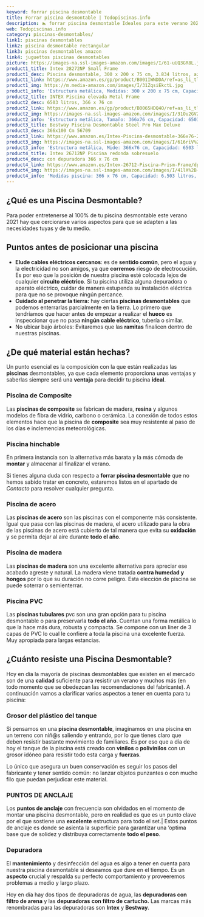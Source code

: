 ```yaml
---
keyword: forrar piscina desmontable
title: Forrar piscina desmontable | Todopiscinas.info
description: 🏊 forrar piscina desmontable Ideales para este verano 2021. Aquí puedes comprar forrar piscina desmontable y comparar con otras similares. No dejes escapar forrar piscina desmontable a un precio realmente tentador.
web: Todopiscinas.info
category: piscinas-desmontables/
link1: piscinas desmontables
link2: piscina desmontable rectangular
link3: piscinas desmontables amazon
link4: juguettos piscinas desmontables
picture: https://images-na.ssl-images-amazon.com/images/I/61-uUQ3GR8L.jpg
product1_title: Intex 28272NP Small Frame
product1_desc: Piscina desmontable, 300 x 200 x 75 cm, 3.834 litros, azul
product1_link: https://www.amazon.es/gp/product/B001IWNDDA/ref=as_li_tl?ie=UTF8&camp=3638&creative=24630&creativeASIN=B001IWNDDA&linkCode=as2&tag=todopiscinas0e-21&linkId=25b9d647487c889cb6ef56ed63f50ca1
product1_img: https://m.media-amazon.com/images/I/31ZqsiEkctL.jpg
product1_info: 'Estructura metálica, Medidas: 300 x 200 x 75 cm, Capacidad: 3.834 litros, Para 6 personas (+ 6 años), Fácil montaje, Forma rectangular'
product2_title: INTEX Piscina elevada Metal Frame
product2_desc: 6503 litros, 366 x 76 cm
product2_link: https://www.amazon.es/gp/product/B0065HDQ4O/ref=as_li_tl?ie=UTF8&camp=3638&creative=24630&creativeASIN=B0065HDQ4O&linkCode=as2&tag=todopiscinas0e-21&linkId=ed2430e3ba564d3527ee103df33ed7b3
product2_img: https://images-na.ssl-images-amazon.com/images/I/31Ou2GV2SAL.jpg
product2_info: 'Estructura metálica, Tamaño: 366x76 cm, Capacidad: 6503 litros, Forma circular, De 4 a 7 personas (+6 años)'
product3_title: Bestway Piscina Desmontable Steel Pro Max Deluxe
product3_desc: 366x100 Cm 56709
product3_link: https://www.amazon.es/Intex-Piscina-desmontable-366x76-28210NP/dp/B0065HDQ4O?__mk_es_ES=%C3%85M%C3%85%C5%BD%C3%95%C3%91&crid=25UQGV9HG2INI&dchild=1&keywords=piscinas+desmontables&qid=1615854176&sprefix=piscinas+dem%2Caps%2C201&sr=8-5&linkCode=ll1&tag=todopiscinas0e-21&linkId=34f200977c6cbaab1f3f4d9ac0e64755&language=es_ES&ref_=as_li_ss_tl
product3_img: https://images-na.ssl-images-amazon.com/images/I/616riV%2BiY3L.jpg
product3_info: 'Estructura metálica, Mide: 366x76 cm, Capacidad: 6503 litros, De 4 a 7 personas mayores de 6 años, Forma circular, Tecnología Super-Tough'
product4_title: Intex 26712NP Piscina redonda sobresuelo
product4_desc: con depuradora 366 x 76 cm
product4_link: https://www.amazon.es/Intex-26712-Piscina-Prism-Frame/dp/B07FB823GL?__mk_es_ES=%C3%85M%C3%85%C5%BD%C3%95%C3%91&dchild=1&keywords=piscinas+desmontables+con+depuradora&qid=1615936418&sr=8-5&linkCode=ll1&tag=todopiscinas0e-21&linkId=d98699de7830cd471766fa1daa36de34&language=es_ES&ref_=as_li_ss_tl
product4_img: https://images-na.ssl-images-amazon.com/images/I/41lX%2B-YpibL.jpg
product4_info: 'Medidas piscina: 366 x 76 cm, Capacidad: 6.503 litros, Incluye depuradora de cartucha A, Lona resistente triple capa'
---
```



<brand-panel :title=product1_title :desc=product1_desc :img=product1_img :link=product1_link></brand-panel>

<stats-list :link1=link1 :link2=link2 :link3=link3 :link4=link4 :category=category></stats-list>
## ¿Qué es una Piscina Desmontable?



Para poder entretenerse al 100% de tu piscina desmontable este verano 2021 hay que cerciorarse varios aspectos para que se adapten a las necesidades tuyas y de tu medio.

<external-banner></external-banner>



## Puntos antes de posicionar una piscina



*   **Elude cables eléctricos cercanos**: es de **sentido común**, pero el agua y la electricidad no son amigos, ya que **corremos** riesgo de electrocución. Es por eso que la posición de nuestra piscina esté colocada lejos de cualquier **circuito eléctrico**. Si tu piscina utiliza alguna depuradora o aparato eléctrico, cuidar de manera estupenda su instalación eléctrica para que no se provoque ningún percance.
*   **Cuidado al penetrar la tierra:** hay ciertas **piscinas desmontables** que podemos enterrarlas parcialmente en la tierra. Lo primero  que tendríamos que hacer antes de empezar a realizar el **hueco** es inspeccionar que no pasa **ningún cable eléctrico**, tubería o similar.
*   No ubicar bajo árboles: Evitaremos que las **ramitas** finalicen dentro de nuestras piscinas.


## ¿De qué material están hechas?

Un punto esencial es la composición con la que están realizadas las **piscinas** desmontables, ya que cada elemento proporciona unas ventajas y saberlas siempre será una **ventaja** para decidir tu piscina **ideal**.


### Piscina de Composite

Las **piscinas de composite** se fabrican de madera, **resina** y algunos modelos de fibra de vidrio, carbono o cerámica. La conexión de todos estos elementos hace que la piscina de **composite** sea muy resistente al paso de los días e inclemencias meteorológicas.


### Piscina hinchable

En primera instancia son la alternativa más barata y la más cómoda de **montar** y almacenar al finalizar el verano.

Si tienes alguna duda con respecto a **forrar piscina desmontable** que no hemos sabido tratar en concreto, estaremos listos en el apartado de _Contacto_ para resolver cualquier pregunta.


### Piscina de acero

Las **piscinas de acero** son las piscinas con el componente más consistente. Igual que pasa con las piscinas de madera, el acero utilizado para la obra de las piscinas de acero está cubierto de tal manera que evita su **oxidación** y se permita dejar al aire durante **todo el año**.


### Piscina de madera

Las **piscinas de madera** son una excelente alternativa para apreciar ese acabado agreste y natural. La madera viene tratada **contra humedad y hongos** por lo que su duración no corre peligro. Esta elección de piscina se puede soterrar o semienterrar.


### Piscina  PVC

Las **piscinas tubulares** pvc son una gran opción para tu piscina desmontable o para preservarla **todo el año**. Cuentan una forma metálica lo que la hace más dura, robusta y compacta. Se compone con un liner de 3 capas de PVC lo cual le confiere a toda la piscina una excelente fuerza. Muy apropiada para largas estancias.


## ¿Cuánto resiste una Piscina Desmontable?

Hoy en dia la mayoría de piscinas desmontables que existen en el mercado son de una **calidad** suficiente para resistir un verano y muchos más (en todo momento que se obedezcan las recomendaciones del fabricante). A continuación vamos a clarificar varios aspectos a tener en cuenta para tu piscina:


### Grosor del plástico del tanque

Si pensamos en una **piscina desmontable**, imaginamos en una piscina en un terreno con niñ@s saliendo y entrando, por lo que tienes claro que deben resistir bastante movimiento de familiares. Es por eso que a día de hoy el tanque de la piscina está creado con **vinilos** o **polivinilos** con un grosor idóneo para resistir todo esta carga y **fuerzas**.

Lo único que asegura un	 buen conservación es seguir los pasos del fabricante y tener sentido común: no lanzar objetos punzantes o con mucho filo que puedan perjudicar este material.


### PUNTOS DE ANCLAJE

Los **puntos de anclaje** con frecuencia son olvidados en el momento de montar una piscina desmontable, pero en realidad es que es un punto clave por el que sostiene una **excelente** estructura para todo el set.| Estos puntos de anclaje es donde se asienta la superficie para garantizar una ’optima base que de solidez y distribuya correctamente **todo el peso**.


### Depuradora

El **mantenimiento** y desinfección del agua es algo a tener en cuenta para nuestra piscina desmontable si deseamos que dure en el tiempo. Es un **aspecto** crucial y respalda su perfecto comportamiento y proveeremos problemas a medio y largo plazo.

Hoy en día hay dos tipos de depuradoras de agua, las **depuradoras con filtro de arena** y  las **depuradoras** **con filtro de cartucho.** Las marcas más renombradas para las depuradoras son **Intex** y **Bestway**.